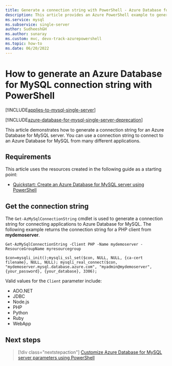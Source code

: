 ```yaml
---
title: Generate a connection string with PowerShell - Azure Database for MySQL
description: This article provides an Azure PowerShell example to generate a connection string for connecting to Azure Database for MySQL.
ms.service: mysql
ms.subservice: single-server
author: SudheeshGH
ms.author: sunaray
ms.custom: mvc, devx-track-azurepowershell
ms.topic: how-to
ms.date: 06/20/2022
---
```


# How to generate an Azure Database for MySQL connection string with PowerShell

[!INCLUDE[applies-to-mysql-single-server](../includes/applies-to-mysql-single-server.md)]

[!INCLUDE[azure-database-for-mysql-single-server-deprecation](~/reusable-content/ce-skilling/azure/includes/mysql/includes/azure-database-for-mysql-single-server-deprecation.md)]

This article demonstrates how to generate a connection string for an Azure Database for MySQL
server. You can use a connection string to connect to an Azure Database for MySQL from many
different applications.

## Requirements

This article uses the resources created in the following guide as a starting point:

* [Quickstart: Create an Azure Database for MySQL server using PowerShell](quickstart-create-mysql-server-database-using-azure-powershell.md)

## Get the connection string

The `Get-AzMySqlConnectionString` cmdlet is used to generate a connection string for connecting
applications to Azure Database for MySQL. The following example returns the connection string for a
PHP client from **mydemoserver**.

```azurepowershell-interactive
Get-AzMySqlConnectionString -Client PHP -Name mydemoserver -ResourceGroupName myresourcegroup
```

```Output
$con=mysqli_init();mysqli_ssl_set($con, NULL, NULL, {ca-cert filename}, NULL, NULL); mysqli_real_connect($con, "mydemoserver.mysql.database.azure.com", "myadmin@mydemoserver", {your_password}, {your_database}, 3306);
```

Valid values for the `Client` parameter include:

* ADO&#46;NET
* JDBC
* Node.js
* PHP
* Python
* Ruby
* WebApp

## Next steps

> [!div class="nextstepaction"]
> [Customize Azure Database for MySQL server parameters using PowerShell](how-to-configure-server-parameters-using-powershell.md)
